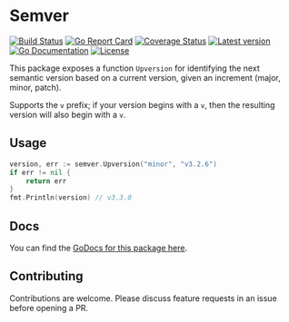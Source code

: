 # Semver

[![Build Status](https://travis-ci.com/kinbiko/semver.svg?branch=master)](https://travis-ci.com/kinbiko/semver)
[![Go Report Card](https://goreportcard.com/badge/github.com/kinbiko/semver)](https://goreportcard.com/report/github.com/kinbiko/semver)
[![Coverage Status](https://coveralls.io/repos/github/kinbiko/semver/badge.svg)](https://coveralls.io/github/kinbiko/semver)
[![Latest version](https://img.shields.io/github/tag/kinbiko/semver.svg?label=latest%20version&style=flat)](https://github.com/kinbiko/semver/releases)
[![Go Documentation](http://img.shields.io/badge/godoc-documentation-blue.svg?style=flat)](http://godoc.org/github.com/kinbiko/semver)
[![License](https://img.shields.io/github/license/kinbiko/semver.svg?style=flat)](https://github.com/kinbiko/semver/blob/master/LICENSE)

This package exposes a function `Upversion` for identifying the next semantic version
based on a current version, given an increment (major, minor, patch).

Supports the `v` prefix; if your version begins with a `v`, then the resulting
version will also begin with a `v`.

## Usage

```go
version, err := semver.Upversion("minor", "v3.2.6")
if err != nil {
    return err
}
fmt.Println(version) // v3.3.0
```
## Docs

You can find the [GoDocs for this package here](https://godoc.org/github.com/kinbiko/semver).

## Contributing

Contributions are welcome. Please discuss feature requests in an issue before opening a PR.
